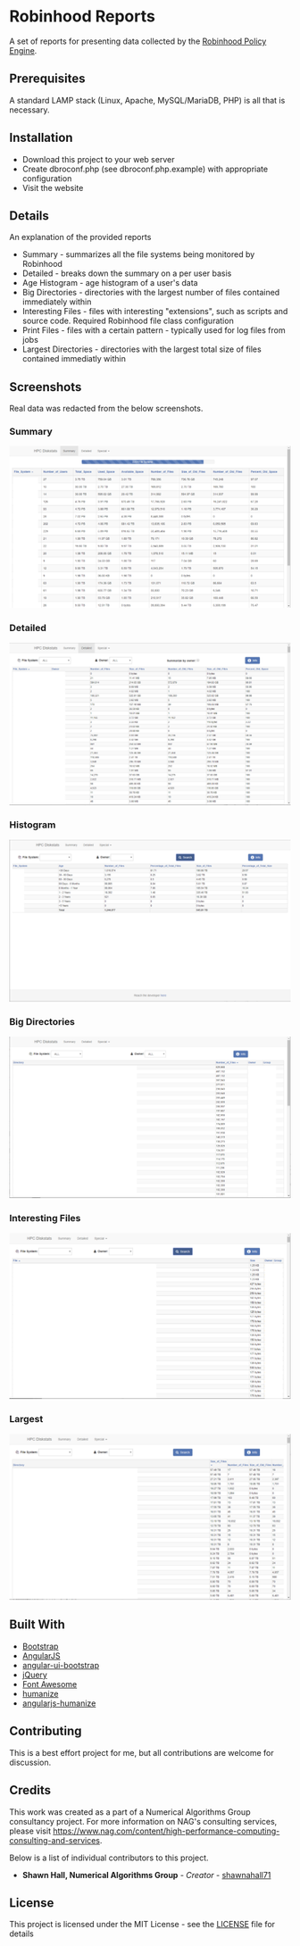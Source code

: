 # Robinhood Reports

A set of reports for presenting data collected by the [Robinhood Policy
Engine](https://github.com/cea-hpc/robinhood).

## Prerequisites

A standard LAMP stack (Linux, Apache, MySQL/MariaDB, PHP) is all that is
necessary.

## Installation

* Download this project to your web server
* Create dbroconf.php (see dbroconf.php.example) with appropriate configuration
* Visit the website

## Details

An explanation of the provided reports

* Summary - summarizes all the file systems being monitored by Robinhood
* Detailed - breaks down the summary on a per user basis
* Age Histogram - age histogram of a user's data
* Big Directories - directories with the largest number of files contained
  immediately within
* Interesting Files - files with interesting "extensions", such as scripts and
  source code.  Required Robinhood file class configuration
* Print Files - files with a certain pattern - typically used for log files
  from jobs
* Largest Directories - directories with the largest total size of files
  contained immediatly within

## Screenshots

Real data was redacted from the below screenshots. 

### Summary

![Summary Page](screenshots/summary.png?raw=true)

### Detailed

![Detailed Page](screenshots/detailed.png?raw=true)

### Histogram

![Histogram Page](screenshots/histogram.png?raw=true)

### Big Directories

![Big Directories Page](screenshots/big_dir.png?raw=true)

### Interesting Files

![Interesting Files Page](screenshots/interesting.png?raw=true)

### Largest

![Largest Directories Page](screenshots/largest.png?raw=true)

## Built With

* [Bootstrap](https://github.com/twbs/bootstrap)
* [AngularJS](https://github.com/angular/angular.js)
* [angular-ui-bootstrap](https://github.com/angular-ui/bootstrap)
* [jQuery](https://github.com/jquery/jquery)
* [Font Awesome](https://github.com/FortAwesome/Font-Awesome)
* [humanize](https://github.com/taijinlee/humanize)
* [angularjs-humanize](https://github.com/saymedia/angularjs-humanize)

## Contributing

This is a best effort project for me, but all contributions are welcome for
discussion.

## Credits

This work was created as a part of a Numerical Algorithms Group consultancy project.  For more information on NAG's consulting services, please visit <https://www.nag.com/content/high-performance-computing-consulting-and-services>.

Below is a list of individual contributors to this project. 

* **Shawn Hall, Numerical Algorithms Group** - *Creator* - [shawnahall71](https://github.com/shawnahall71)

## License

This project is licensed under the MIT License - see the [LICENSE](LICENSE) file for details

